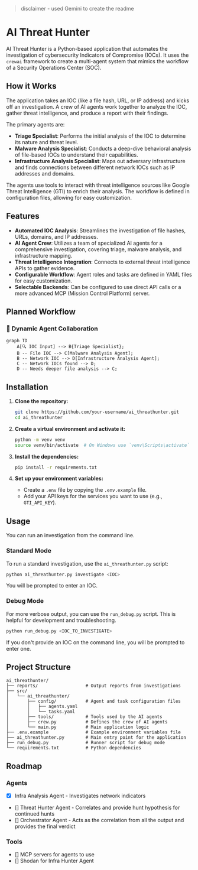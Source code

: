 > disclaimer - used Gemini to create the readme

# AI Threat Hunter

AI Threat Hunter is a Python-based application that automates the investigation of cybersecurity Indicators of Compromise (IOCs). It uses the `crewai` framework to create a multi-agent system that mimics the workflow of a Security Operations Center (SOC).

## How it Works

The application takes an IOC (like a file hash, URL, or IP address) and kicks off an investigation. A crew of AI agents work together to analyze the IOC, gather threat intelligence, and produce a report with their findings.

The primary agents are:
- **Triage Specialist**: Performs the initial analysis of the IOC to determine its nature and threat level.
- **Malware Analysis Specialist**: Conducts a deep-dive behavioral analysis of file-based IOCs to understand their capabilities.
- **Infrastructure Analysis Specialist**: Maps out adversary infrastructure and finds connections between different network IOCs such as IP addresses and domains.

The agents use tools to interact with threat intelligence sources like Google Threat Intelligence (GTI) to enrich their analysis. The workflow is defined in configuration files, allowing for easy customization.

## Features

- **Automated IOC Analysis**: Streamlines the investigation of file hashes, URLs, domains, and IP addresses.
- **AI Agent Crew**: Utilizes a team of specialized AI agents for a comprehensive investigation, covering triage, malware analysis, and infrastructure mapping.
- **Threat Intelligence Integration**: Connects to external threat intelligence APIs to gather evidence.
- **Configurable Workflow**: Agent roles and tasks are defined in YAML files for easy customization.
- **Selectable Backends**: Can be configured to use direct API calls or a more advanced MCP (Mission Control Platform) server.

## Planned Workflow

### 🔄 **Dynamic Agent Collaboration**

```mermaid
graph TD
    A[🔍 IOC Input] --> B{Triage Specialist};
    B -- File IOC --> C[Malware Analysis Agent];
    B -- Network IOC --> D[Infrastructure Analysis Agent];
    C -- Network IOCs found --> D;
    D -- Needs deeper file analysis --> C;
```

## Installation

1.  **Clone the repository:**
    ```bash
    git clone https://github.com/your-username/ai_threathunter.git
    cd ai_threathunter
    ```

2.  **Create a virtual environment and activate it:**
    ```bash
    python -m venv venv
    source venv/bin/activate  # On Windows use `venv\Scripts\activate`
    ```

3.  **Install the dependencies:**
    ```bash
    pip install -r requirements.txt
    ```

4.  **Set up your environment variables:**
    - Create a `.env` file by copying the `.env.example` file.
    - Add your API keys for the services you want to use (e.g., `GTI_API_KEY`).

## Usage

You can run an investigation from the command line.

### Standard Mode

To run a standard investigation, use the `ai_threathunter.py` script:

```bash
python ai_threathunter.py investigate <IOC>
```
You will be prompted to enter an IOC.

### Debug Mode

For more verbose output, you can use the `run_debug.py` script. This is helpful for development and troubleshooting.

```bash
python run_debug.py <IOC_TO_INVESTIGATE>
```
If you don't provide an IOC on the command line, you will be prompted to enter one.

## Project Structure

```
ai_threathunter/
├── reports/                  # Output reports from investigations
├── src/
│   └── ai_threathunter/
│       ├── config/           # Agent and task configuration files
│       │   ├── agents.yaml
│       │   └── tasks.yaml
│       ├── tools/            # Tools used by the AI agents
│       ├── crew.py           # Defines the crew of AI agents
│       └── main.py           # Main application logic
├── .env.example              # Example environment variables file
├── ai_threathunter.py        # Main entry point for the application
├── run_debug.py              # Runner script for debug mode
└── requirements.txt          # Python dependencies
```

## Roadmap

### Agents
- [x] Infra Analysis Agent - Investigates network indicators
- [] Threat Hunter Agent - Correlates and provide hunt hypothesis for continued hunts
- [] Orchestrator Agent - Acts as the correlation from all the output and provides the final verdict

### Tools
- [] MCP servers for agents to use 
- [] Shodan for Infra Hunter Agent
